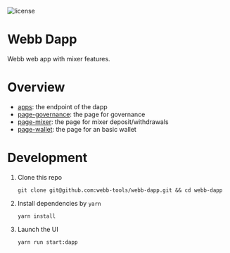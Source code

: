 ![license](https://img.shields.io/github/license/webb-tools/webb-dapp)

# Webb Dapp

Webb web app with mixer features.

# Overview

- [apps](https://github.com/webb-tools/webb-dapp/tree/master/packages/apps): the endpoint of the dapp
- [page-governance](https://github.com/webb-tools/webb-dapp/tree/master/packages/page-governance): the page for governance
- [page-mixer](https://github.com/webb-tools/webb-dapp/tree/master/packages/page-mixer): the page for mixer deposit/withdrawals
- [page-wallet](https://github.com/webb-tools/webb-dapp/tree/master/packages/page-wallet): the page for an basic wallet

# Development

1. Clone this repo

   ```base
   git clone git@github.com:webb-tools/webb-dapp.git && cd webb-dapp
   ```

2. Install dependencies by `yarn`

   ```base
   yarn install
   ```

3. Launch the UI
   ```base
   yarn run start:dapp
   ```

